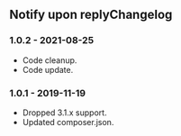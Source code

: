 ## Notify upon replyChangelog

### 1.0.2 - 2021-08-25

- Code cleanup.
- Code update.

### 1.0.1 - 2019-11-19

- Dropped 3.1.x support.
- Updated composer.json.